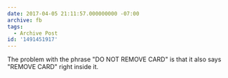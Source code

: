 ```yaml
---
date: 2017-04-05 21:11:57.000000000 -07:00
archive: fb
tags: 
  - Archive Post
id: '1491451917'
---
```


The problem with the phrase "DO NOT REMOVE CARD" is that it also says "REMOVE CARD" right inside it.

